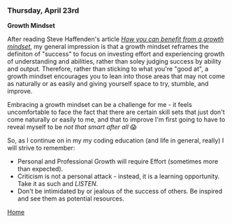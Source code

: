 ### Thursday, April 23rd   

**Growth Mindset**

After reading Steve Haffenden's article [*How you can benefit from a growth mindset*](https://www.atlassian.com/blog/inside-atlassian/growth-mindset), my general impression is that a growth mindset reframes the definiton of "success" to focus on investing effort and experiencing growth of understanding and abilities, rather than soley judging success by ability and output.  Therefore, rather than sticking to what you're "good at", a growth mindset encourages you to lean into those areas that may not come as naturally or as easily and giving yourself space to try, stumble, and improve.

Embracing a growth mindset can be a challenge for me - it feels uncomfortable to face the fact that there are certain skill sets that just don't come naturally or easily to me, and that to improve I'm first going to have to reveal myself to be *not that smart after all* :scream:

So, as I continue on in my my coding education (and life in general, really) I will strive to remember:
- Personal and Professional Growth will require Effort (sometimes more than expected).
- Criticism is not a personal attack - instead, it is a learning opportunity.  Take it as such and *LISTEN*.
- Don't be intimidated by or jealous of the success of others.  Be inspired and see them as potential resources. 


[Home](https://jchinzi.github.io/learning-journal/)
